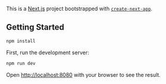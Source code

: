 This is a [Next.js](https://nextjs.org/) project bootstrapped with [`create-next-app`](https://github.com/vercel/next.js/tree/canary/packages/create-next-app).

## Getting Started

```bash
npm install
```

First, run the development server:

```bash
npm run dev
```

Open [http://localhost:8080](http://localhost:8080) with your browser to see the result.
